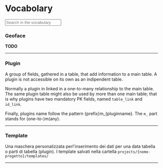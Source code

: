 # Vocabolary

<div class="form-group my-5 p-5 border bg-light shadow">
    <input class="form-control" type="search" id="search-dic" placeholder="Search in the vocabulary">
</div>

### Geoface
**TODO**

---

### Plugin
A group of fields, gathered in a table, that add information to a main table.
A plugin is not accessible on its own as an indipendent table.

Normally a plugin in linked in a one-to-many relationship to the main table.
The same plugin table might also be used by more than one main table; that is why
plugins have two mandatory PK fields, named `table_link` and `id_link`.

Finally, plugins name follow the pattern {prefix}m_{pluginname}. 
The `m_` part stands for (one-to-)m(any).

---

### Template
Una maschera personalizzata perl'inserimento dei dati per una data tabella o parti di tabella (plugin).
I template salvati nella cartella `projects/{nome-progetto}/templates/`

---